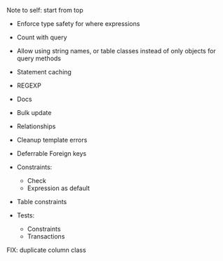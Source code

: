 Note to self: start from top

* Enforce type safety for where expressions

* Count with query

* Allow using string names, or table classes instead of only objects for query methods

* Statement caching

* REGEXP

* Docs

* Bulk update

* Relationships

* Cleanup template errors

* Deferrable Foreign keys

* Constraints:
    * Check
    * Expression as default

* Table constraints

* Tests:
    * Constraints
    * Transactions

FIX:
    duplicate column class
